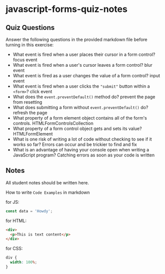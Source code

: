 # javascript-forms-quiz-notes

## Quiz Questions

Answer the following questions in the provided markdown file before turning in this exercise:

- What event is fired when a user places their cursor in a form control?
  focus event
- What event is fired when a user's cursor leaves a form control?
  blur event
- What event is fired as a user changes the value of a form control?
  input event
- What event is fired when a user clicks the `"submit"` button within a `<form>`?
  click event
- What does the `event.preventDefault()` method do?
  prevent the page from resetting
- What does submitting a form without `event.preventDefault()` do?
  refresh the page
- What property of a form element object contains all of the form's controls.
  HTMLFormControlsCollection
- What property of a form control object gets and sets its value?
  HTMLFormElement
- What is one risk of writing a lot of code without checking to see if it works so far?
  Errors can occur and be trickier to find and fix
- What is an advantage of having your console open when writing a JavaScript program?
  Catching errors as soon as your code is written

## Notes

All student notes should be written here.

How to write `Code Examples` in markdown

for JS:

```javascript
const data = 'Howdy';
```

for HTML:

```html
<div>
  <p>This is text content</p>
</div>
```

for CSS:

```css
div {
  width: 100%;
}
```
